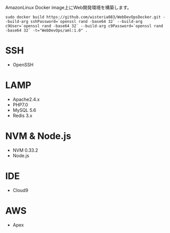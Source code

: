 AmazonLinux Docker image上にWeb開発環境を構築します。

```
sudo docker build https://github.com/wisteria083/WebDevOpsDocker.git --build-arg sshPassword=`openssl rand -base64 32` --build-arg c9User=`openssl rand -base64 32` --build-arg c9Password=`openssl rand -base64 32` -t="WebDevOps/aml:1.0" .
```

# SSH
* OpenSSH

# LAMP
* Apache2.4.x
* PHP7.0
* MySQL 5.6 
* Redis 3.x

# NVM & Node.js
* NVM 0.33.2
* Node.js

# IDE
* Cloud9

# AWS
* Apex
